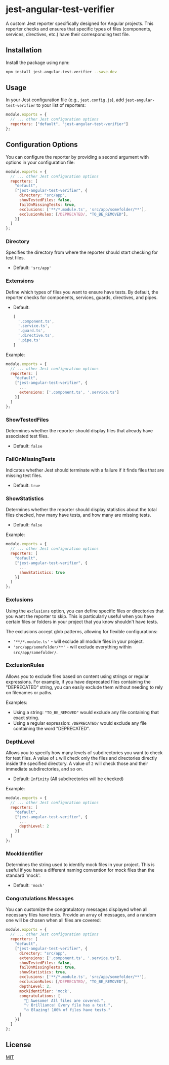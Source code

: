 # jest-angular-test-verifier

A custom Jest reporter specifically designed for Angular projects. This reporter checks and ensures that specific types of files (components, services, directives, etc.) have their corresponding test file.

## Installation

Install the package using npm:

```bash
npm install jest-angular-test-verifier --save-dev
```

## Usage

In your Jest configuration file (e.g., `jest.config.js`), add `jest-angular-test-verifier` to your list of reporters:

```javascript
module.exports = {
  // ... other Jest configuration options
  reporters: ["default", "jest-angular-test-verifier"]
};
```

## Configuration Options

You can configure the reporter by providing a second argument with options in your configuration file:

```javascript
module.exports = {
  // ... other Jest configuration options
  reporters: [
    "default",
    ["jest-angular-test-verifier", {
      directory: "src/app",
      showTestedFiles: false,
      failOnMissingTests: true,
      exclusions: ['**/*.module.ts', 'src/app/somefolder/**'],
      exclusionRules: [/DEPRECATED/, "TO_BE_REMOVED"],
    }]
  ]
};
```

### Directory

Specifies the directory from where the reporter should start checking for test files.

* Default: `'src/app'`

### Extensions

Define which types of files you want to ensure have tests. By default, the reporter checks for components, services, guards, directives, and pipes.

* Default:
    
    ```javascript
    [
      '.component.ts',
      '.service.ts',
      '.guard.ts',
      '.directive.ts',
      '.pipe.ts'
    ]
    ```
    

Example:

```javascript
module.exports = {
  // ... other Jest configuration options
  reporters: [
    "default",
    ["jest-angular-test-verifier", {
      ...
      extensions: ['.component.ts', '.service.ts']
    }]
  ]
};
```

### ShowTestedFiles

Determines whether the reporter should display files that already have associated test files.

* Default: `false`

### FailOnMissingTests

Indicates whether Jest should terminate with a failure if it finds files that are missing test files.

* Default: `true`

### ShowStatistics

Determines whether the reporter should display statistics about the total files checked, how many have tests, and how many are missing tests.

* Default: `false`

Example:

```javascript
module.exports = {
  // ... other Jest configuration options
  reporters: [
    "default",
    ["jest-angular-test-verifier", {
      ...
      showStatistics: true
    }]
  ]
};
```

### Exclusions

Using the `exclusions` option, you can define specific files or directories that you want the reporter to skip. This is particularly useful when you have certain files or folders in your project that you know shouldn't have tests.

The exclusions accept glob patterns, allowing for flexible configurations:

* `'**/*.module.ts'` - will exclude all module files in your project.
* `'src/app/somefolder/**'` - will exclude everything within `src/app/somefolder/`.

### ExclusionRules

Allows you to exclude files based on content using strings or regular expressions. For example, if you have deprecated files containing the "DEPRECATED" string, you can easily exclude them without needing to rely on filenames or paths.

Examples:

* Using a string: `"TO_BE_REMOVED"` would exclude any file containing that exact string.
* Using a regular expression: `/DEPRECATED/` would exclude any file containing the word "DEPRECATED".

### DepthLevel

Allows you to specify how many levels of subdirectories you want to check for test files. A value of `1` will check only the files and directories directly inside the specified directory. A value of `2` will check those and their immediate subdirectories, and so on.

* Default: `Infinity` (All subdirectories will be checked)

Example:

```javascript
module.exports = {
  // ... other Jest configuration options
  reporters: [
    "default",
    ["jest-angular-test-verifier", {
      ...
      depthLevel: 2
    }]
  ]
};
```

### MockIdentifier

Determines the string used to identify mock files in your project. This is useful if you have a different naming convention for mock files than the standard 'mock'.

* Default: `'mock'`

### Congratulations Messages

You can customize the congratulatory messages displayed when all necessary files have tests. Provide an array of messages, and a random one will be chosen when all files are covered:

```javascript
module.exports = {
  // ... other Jest configuration options
  reporters: [
    "default",
    ["jest-angular-test-verifier", {
      directory: "src/app",
      extensions: ['.component.ts', '.service.ts'],
      showTestedFiles: false,
      failOnMissingTests: true,
      showStatistics: true,
      exclusions: ['**/*.module.ts', 'src/app/somefolder/**'],
      exclusionRules: [/DEPRECATED/, "TO_BE_REMOVED"],
      depthLevel: 2,
      mockIdentifier: 'mock',
      congratulations: [
        "🚀 Awesome! All files are covered.",
        "💡 Brilliance! Every file has a test.",
        "🔥 Blazing! 100% of files have tests."
      ]
    }]
  ]
};
```

## License

[MIT](./LICENSE)

